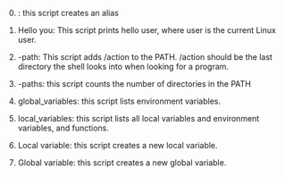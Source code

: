 0. <o>: this script creates an alias


1. Hello you: This script prints hello user, where user is the current Linux user.


2. -path: This script adds /action to the PATH. /action should be the last directory the shell looks into when looking for a program.


3. -paths: this script counts the number of directories in the PATH


4. global_variables: this script lists environment variables.


5. local_variables: this script lists all local variables and environment variables, and functions.


6.  Local variable: this script creates a new local variable.


7. Global variable: this script creates a new global variable.

